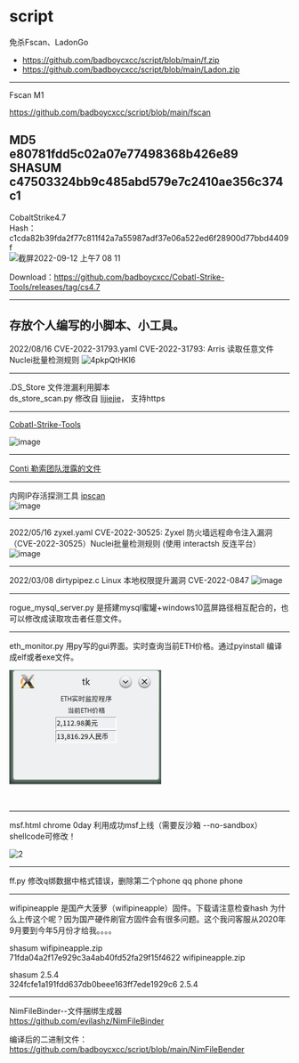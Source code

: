 # script 

免杀Fscan、LadonGo
- https://github.com/badboycxcc/script/blob/main/f.zip
- https://github.com/badboycxcc/script/blob/main/Ladon.zip

---


Fscan M1   

https://github.com/badboycxcc/script/blob/main/fscan 


MD5  
e80781fdd5c02a07e77498368b426e89
SHASUM 
c47503324bb9c485abd579e7c2410ae356c374c1   
---   

CobaltStrike4.7  
Hash：c1cda82b39fda2f77c811f42a7a55987adf37e06a522ed6f28900d77bbd4409f   
<img width="1511" alt="截屏2022-09-12 上午7 08 11" src="https://user-images.githubusercontent.com/72059221/189552813-90d2427c-afab-4d7d-af73-52e349f4ac5f.png">

Download：https://github.com/badboycxcc/Cobatl-Strike-Tools/releases/tag/cs4.7

---

存放个人编写的小脚本、小工具。
---
2022/08/16    CVE-2022-31793.yaml      CVE-2022-31793: Arris 读取任意文件 Nuclei批量检测规则
![4pkpQtHKl6](https://user-images.githubusercontent.com/72059221/184816497-815b1467-f7f4-4dda-8b9d-2fa8fcb10240.jpg)


---
.DS_Store 文件泄漏利用脚本    
ds_store_scan.py 修改自 [lijiejie](https://github.com/lijiejie/ds_store_exp)， 支持https  

--- 
[Cobatl-Strike-Tools](https://github.com/badboycxcc/Cobatl-Strike-Tools)    

![image](https://user-images.githubusercontent.com/72059221/184759775-ad3d883f-bb14-4023-8bf4-3c0fdd05e538.png)

--- 
[Conti 勒索团队泄露的文件](https://github.com/badboycxcc/files)

----
内网IP存活探测工具
[ipscan](https://github.com/badboycxcc/ipscan)   
![image](https://user-images.githubusercontent.com/72059221/177450573-7a47deb5-5341-45d5-bd04-b9e6d8603386.png)


---- 

2022/05/16
zyxel.yaml    CVE-2022-30525: Zyxel 防火墙远程命令注入漏洞（CVE-2022-30525）Nuclei批量检测规则 (使用 interactsh 反连平台）
![image](https://user-images.githubusercontent.com/72059221/168501154-86854f80-69b8-41ff-b942-18d9b96a4951.png)


------


2022/03/08
dirtypipez.c  Linux 本地权限提升漏洞 CVE-2022-0847
![image](https://user-images.githubusercontent.com/72059221/157146480-ff3d2f51-2d0b-4e79-9f7c-bf7f08a63c19.png)

------


rogue_mysql_server.py 是搭建mysql蜜罐+windows10蓝屏路径相互配合的，也可以修改成读取攻击者任意文件。

------

eth_monitor.py 用py写的gui界面。实时查询当前ETH价格。通过pyinstall 编译成elf或者exe文件。

![1](https://github.com/badboycxcc/script/blob/main/%E6%B7%B1%E5%BA%A6%E6%88%AA%E5%9B%BE_%E9%80%89%E6%8B%A9%E5%8C%BA%E5%9F%9F_20210407114905.png)

![]()

------
msf.html chrome 0day 
利用成功msf上线（需要反沙箱 --no-sandbox）shellcode可修改！

![2](https://github.com/badboycxcc/script/blob/main/%E6%B7%B1%E5%BA%A6%E6%88%AA%E5%9B%BE_%E9%80%89%E6%8B%A9%E5%8C%BA%E5%9F%9F_20210415071029.png)

------
ff.py
修改q绑数据中格式错误，删除第二个phone
qq phone phone

-----
wifipineapple 是国产大菠萝（wifipineapple）固件。下载请注意检查hash
为什么上传这个呢？因为国产硬件刷官方固件会有很多问题。这个我问客服从2020年9月要到今年5月份才给我。。。。

shasum wifipineapple.zip                                                              
71fda04a2f17e929c3a4ab40fd52fa29f15f4622  wifipineapple.zip

shasum 2.5.4                                    
324fcfe1a191fdd637db0beee163ff7ede1929c6  2.5.4

----
NimFileBinder--文件捆绑生成器  
https://github.com/evilashz/NimFileBinder


编译后的二进制文件：https://github.com/badboycxcc/script/blob/main/NimFileBender


